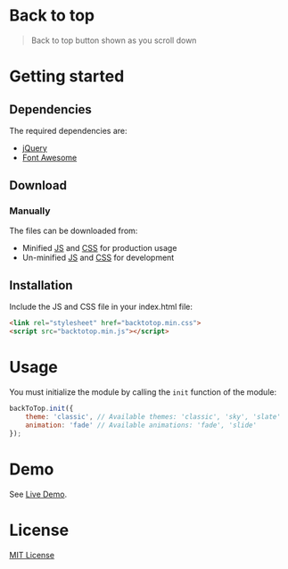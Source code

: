 Back to top
================

> Back to top button shown as you scroll down

Getting started
================
Dependencies
----------------
The required dependencies are:

* [jQuery](http://jquery.com/)
* [Font Awesome](http://fortawesome.github.io/Font-Awesome/)

Download
----------------
### Manually
The files can be downloaded from:

* Minified [JS](https://github.com/immohammadjaved/backtotop/dist/backtotop.min.js) and [CSS](https://github.com/immohammadjaved/backtotop/dist/backtotop.min.css) for production usage
* Un-minified [JS](https://github.com/immohammadjaved/backtotop/dist/backtotop.js) and [CSS](https://github.com/immohammadjaved/backtotop/dist/backtotop.css) for development

Installation
----------------
Include the JS and CSS file in your index.html file: 

```html
<link rel="stylesheet" href="backtotop.min.css">
<script src="backtotop.min.js"></script>
```

Usage
================
You must initialize the module by calling the <code>init</code> function of the module:

```javascript
backToTop.init({
	theme: 'classic', // Available themes: 'classic', 'sky', 'slate'
	animation: 'fade' // Available animations: 'fade', 'slide'
});
```

Demo
================
See [Live Demo](https://immohammadjaved.github.io/Bootpalette/).

License
================
[MIT License](http://en.wikipedia.org/wiki/MIT_License)
